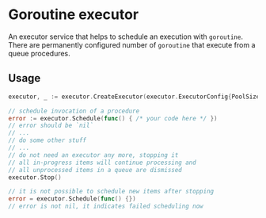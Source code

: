 # Goroutine executor

An executor service that helps to schedule an execution with `goroutine`. There are permanently 
configured number of `goroutine` that execute from a queue procedures.


## Usage

```go
executor, _ := executor.CreateExecutor(executor.ExecutorConfig{PoolSize: 4, QueueSize: 100})

// schedule invocation of a procedure
error := executor.Schedule(func() { /* your code here */ })
// error should be `nil`
// ...
// do some other stuff
// ...
// do not need an executor any more, stopping it
// all in-progress items will continue processing and
// all unprocessed items in a queue are dismissed
executor.Stop()

// it is not possible to schedule new items after stopping
error = executor.Schedule(func() {})
// error is not nil, it indicates failed scheduling now
```